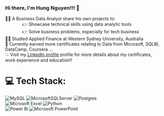 ### Hi there, I'm Hung Nguyen!!! 👋
👨‍💻 A Business Data Analyst share his own projects to:<br>
&nbsp;&nbsp;&nbsp;&nbsp;&nbsp;&nbsp;&nbsp;&nbsp;&nbsp;&nbsp;&nbsp;&nbsp;&nbsp;&nbsp;👉 Showcase technical skills using data analytic tools<br/>
&nbsp;&nbsp;&nbsp;&nbsp;&nbsp;&nbsp;&nbsp;&nbsp;&nbsp;&nbsp;&nbsp;&nbsp;&nbsp;&nbsp;👉 Solve business problems, especially for tech business<br/>
👨‍🎓 Studied Applied Finance at Western Sydney University, Australia<br>
🥅 Currently earned more certificates relating to Data from Microsoft, SQLBI, DataCamp, Coursera ...<br>
💥 Visit my [LinkedIn profile](https://www.linkedin.com/in/nguyentranphihung/) profile for more details about my certificates, work experience and education!!


# 💻 Tech Stack:
![MySQL](https://img.shields.io/badge/mysql-4479A1.svg?style=for-the-badge&logo=mysql&logoColor=white) 
![MicrosoftSQLServer](https://img.shields.io/badge/Microsoft%20SQL%20Server-CC2927?style=for-the-badge&logo=microsoft%20sql%20server&logoColor=white) 
![Postgres](https://img.shields.io/badge/postgres-%23316192.svg?style=for-the-badge&logo=postgresql&logoColor=white)<br/>
![Microsoft Excel](https://img.shields.io/badge/Microsoft_Excel-217346?style=for-the-badge&logo=microsoft-excel&logoColor=white)
![Python](https://img.shields.io/badge/python-3670A0?style=for-the-badge&logo=python&logoColor=ffdd54)<br/>
![Power Bi](https://img.shields.io/badge/power_bi-F2C811?style=for-the-badge&logo=powerbi&logoColor=black)
![Microsoft PowerPoint](https://img.shields.io/badge/Microsoft_PowerPoint-B7472A?style=for-the-badge&logo=microsoft-powerpoint&logoColor=white)

<!-- # 📊 GitHub Stats:
![](https://github-readme-stats.vercel.app/api?username=phungg164&theme=merko&hide_border=true&include_all_commits=false&count_private=false)<br/>

Proudly created with GPRM ( https://gprm.itsvg.in ) -->

<!--
**phungg164/phungg164** is a ✨ _special_ ✨ repository because its `README.md` (this file) appears on your GitHub profile.

Here are some ideas to get you started:

- 🔭 I’m currently working on ...
- 🌱 I’m currently learning ...
- 👯 I’m looking to collaborate on ...
- 🤔 I’m looking for help with ...
- 💬 Ask me about ...
- 📫 How to reach me: ...
- 😄 Pronouns: ...
- ⚡ Fun fact: ...
-->
